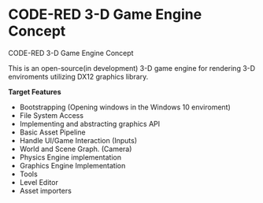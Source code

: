 # CODE-RED 3-D Game Engine Concept
CODE-RED 3-D Game Engine Concept

This is an open-source(in development) 3-D game engine for rendering 3-D enviroments utilizing DX12 graphics library.

<b> Target Features </b>

- Bootstrapping (Opening windows in the Windows 10 enviroment)
- File System Access 
- Implementing and abstracting graphics API
- Basic Asset Pipeline
- Handle UI/Game Interaction (Inputs)
- World and Scene Graph. (Camera)
- Physics Engine implementation
- Graphics Engine Implementation
- Tools
- Level Editor
- Asset importers

